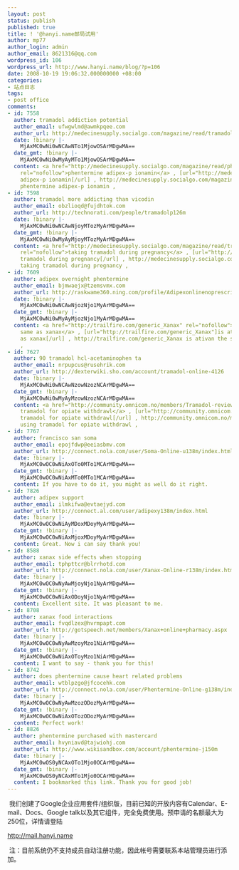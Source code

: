 ```yaml
---
layout: post
status: publish
published: true
title: ! '@hanyi.name邮局试用'
author: mp77
author_login: admin
author_email: 8621316@qq.com
wordpress_id: 106
wordpress_url: http://www.hanyi.name/blog/?p=106
date: 2008-10-19 19:06:32.000000000 +08:00
categories:
- 站点日志
tags:
- post office
comments:
- id: 7558
  author: tramadol addiction potential
  author_email: ufwgwlmd@awmkpqee.com
  author_url: http://medecinesupply.socialgo.com/magazine/read/tramadol-sample_6.html
  date: !binary |-
    MjAxMC0wNi0wNCAwNTo1MjowOSArMDgwMA==
  date_gmt: !binary |-
    MjAxMC0wNi0wMyAyMTo1MjowOSArMDgwMA==
  content: <a href="http://medecinesupply.socialgo.com/magazine/read/phentermine-online-pharmacy_2.html"
    rel="nofollow">phentermine adipex-p ionamin</a> , [url="http://medecinesupply.socialgo.com/magazine/read/phentermine-online-pharmacy_2.html"]phentermine
    adipex-p ionamin[/url] , http://medecinesupply.socialgo.com/magazine/read/phentermine-online-pharmacy_2.html
    phentermine adipex-p ionamin ,
- id: 7598
  author: tramadol more addicting than vicodin
  author_email: obzlioqd@fujdhtok.com
  author_url: http://technorati.com/people/tramadolp126m
  date: !binary |-
    MjAxMC0wNi0wNCAwNjoyMTozMyArMDgwMA==
  date_gmt: !binary |-
    MjAxMC0wNi0wMyAyMjoyMTozMyArMDgwMA==
  content: <a href="http://medecinesupply.socialgo.com/magazine/read/tramadol-sample_6.html"
    rel="nofollow">taking tramadol during pregnancy</a> , [url="http://medecinesupply.socialgo.com/magazine/read/tramadol-sample_6.html"]taking
    tramadol during pregnancy[/url] , http://medecinesupply.socialgo.com/magazine/read/tramadol-sample_6.html
    taking tramadol during pregnancy ,
- id: 7609
  author: adipex overnight phentermine
  author_email: bjmwaejx@tzemsvmx.com
  author_url: http://raskwame360.ning.com/profile/Adipexonlinenoprescription
  date: !binary |-
    MjAxMC0wNi0wNCAwNjozNjo1MyArMDgwMA==
  date_gmt: !binary |-
    MjAxMC0wNi0wMyAyMjozNjo1MyArMDgwMA==
  content: <a href="http://trailfire.com/generic_Xanax" rel="nofollow">is ativan the
    same as xanax</a> , [url="http://trailfire.com/generic_Xanax"]is ativan the same
    as xanax[/url] , http://trailfire.com/generic_Xanax is ativan the same as xanax
    ,
- id: 7627
  author: 90 tramadol hcl-acetaminophen ta
  author_email: nrpupcus@rusehrik.com
  author_url: http://dexterwiki.sho.com/account/tramadol-online-4126
  date: !binary |-
    MjAxMC0wNi0wNCAwNzowNzozNCArMDgwMA==
  date_gmt: !binary |-
    MjAxMC0wNi0wMyAyMzowNzozNCArMDgwMA==
  content: <a href="http://community.omnicom.no/members/Tramadol-reviews.aspx" rel="nofollow">using
    tramadol for opiate withdrawl</a> , [url="http://community.omnicom.no/members/Tramadol-reviews.aspx"]using
    tramadol for opiate withdrawl[/url] , http://community.omnicom.no/members/Tramadol-reviews.aspx
    using tramadol for opiate withdrawl ,
- id: 7767
  author: francisco san soma
  author_email: epojfdwp@eeiasbmv.com
  author_url: http://connect.nola.com/user/Soma-Online-u138m/index.html
  date: !binary |-
    MjAxMC0wOC0wNiAxOTo0MTo1MCArMDgwMA==
  date_gmt: !binary |-
    MjAxMC0wOC0wNiAxMTo0MTo1MCArMDgwMA==
  content: If you have to do it, you might as well do it right.
- id: 7826
  author: adipex support
  author_email: ilmkifwa@evtaejyd.com
  author_url: http://connect.al.com/user/adipexy138m/index.html
  date: !binary |-
    MjAxMC0wOC0wNiAyMDoxMDoyMyArMDgwMA==
  date_gmt: !binary |-
    MjAxMC0wOC0wNiAxMjoxMDoyMyArMDgwMA==
  content: Great. Now i can say thank you!
- id: 8588
  author: xanax side effects when stopping
  author_email: tphpttcr@blrrhotd.com
  author_url: http://connect.nola.com/user/Xanax-Online-r138m/index.html
  date: !binary |-
    MjAxMC0wOC0wNyAwMjoyNjo1NyArMDgwMA==
  date_gmt: !binary |-
    MjAxMC0wOC0wNiAxODoyNjo1NyArMDgwMA==
  content: Excellent site. It was pleasant to me.
- id: 8708
  author: xanax food interactions
  author_email: fvqdlzex@hvrmpapt.com
  author_url: http://gotspeech.net/members/Xanax+online+pharmacy.aspx
  date: !binary |-
    MjAxMC0wOC0wNyAwMzoyMzo1NiArMDgwMA==
  date_gmt: !binary |-
    MjAxMC0wOC0wNiAxOToyMzo1NiArMDgwMA==
  content: I want to say - thank you for this!
- id: 8742
  author: does phentermine cause heart related problems
  author_email: wtblpzgo@jfcocehk.com
  author_url: http://connect.nola.com/user/Phentermine-Online-g138m/index.html
  date: !binary |-
    MjAxMC0wOC0wNyAwMzozODozMyArMDgwMA==
  date_gmt: !binary |-
    MjAxMC0wOC0wNiAxOTozODozMyArMDgwMA==
  content: Perfect work!
- id: 8826
  author: phentermine purchased with mastercard
  author_email: hvyniavd@tajwiohj.com
  author_url: http://www.wikisandbox.com/account/phentermine-j150m
  date: !binary |-
    MjAxMC0wOS0yNCAxOTo1Mjo0OCArMDgwMA==
  date_gmt: !binary |-
    MjAxMC0wOS0yNCAxMTo1Mjo0OCArMDgwMA==
  content: I bookmarked this link. Thank you for good job!
---
```

 我们创建了Google企业应用套件/组织版，目前已知的开放内容有Calendar、E-mail、Docs、Google talk以及其它组件，完全免费使用。预申请的名额最大为250位，详情请登陆

<a href="http://mail.hanyi.name">http://mail.hanyi.name</a>

 注：目前系统仍不支持成员自动注册功能，因此帐号需要联系本站管理员进行添加。
